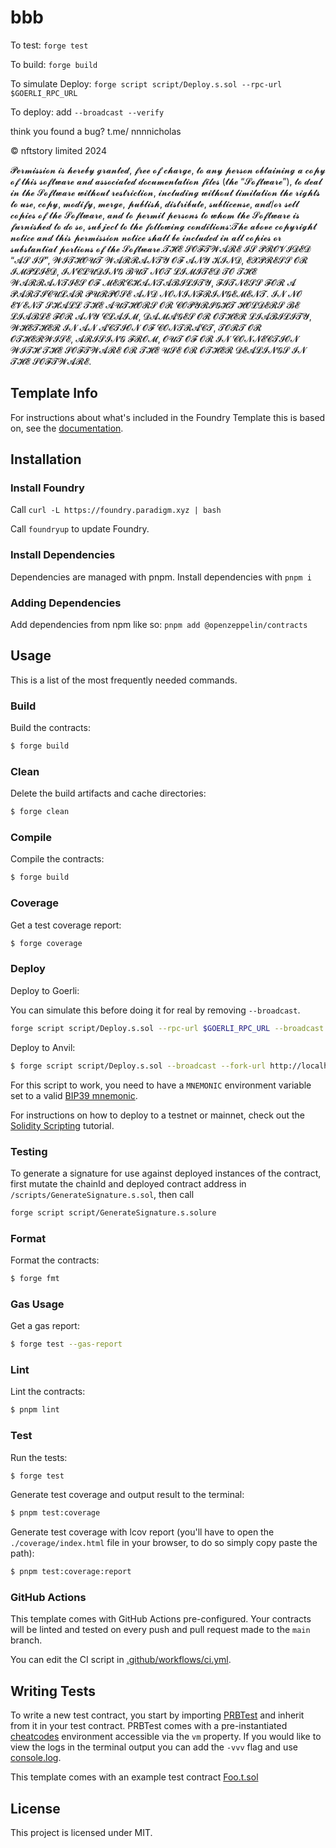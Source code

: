 # bbb

To test: `forge test`

To build: `forge build`

To simulate Deploy: `forge script script/Deploy.s.sol --rpc-url $GOERLI_RPC_URL`

To deploy: add `--broadcast --verify`


think you found a bug? t.me/ nnnnicholas 

© nftstory limited 2024

𝓟𝓮𝓻𝓶𝓲𝓼𝓼𝓲𝓸𝓷 𝓲𝓼 𝓱𝓮𝓻𝓮𝓫𝔂 𝓰𝓻𝓪𝓷𝓽𝓮𝓭, 𝓯𝓻𝓮𝓮 𝓸𝓯 𝓬𝓱𝓪𝓻𝓰𝓮, 𝓽𝓸 𝓪𝓷𝔂 𝓹𝓮𝓻𝓼𝓸𝓷 𝓸𝓫𝓽𝓪𝓲𝓷𝓲𝓷𝓰 𝓪 𝓬𝓸𝓹𝔂 𝓸𝓯 𝓽𝓱𝓲𝓼 𝓼𝓸𝓯𝓽𝔀𝓪𝓻𝓮 𝓪𝓷𝓭 𝓪𝓼𝓼𝓸𝓬𝓲𝓪𝓽𝓮𝓭 𝓭𝓸𝓬𝓾𝓶𝓮𝓷𝓽𝓪𝓽𝓲𝓸𝓷 𝓯𝓲𝓵𝓮𝓼 (𝓽𝓱𝓮 “𝓢𝓸𝓯𝓽𝔀𝓪𝓻𝓮”), 𝓽𝓸 𝓭𝓮𝓪𝓵 𝓲𝓷 𝓽𝓱𝓮 𝓢𝓸𝓯𝓽𝔀𝓪𝓻𝓮 𝔀𝓲𝓽𝓱𝓸𝓾𝓽 𝓻𝓮𝓼𝓽𝓻𝓲𝓬𝓽𝓲𝓸𝓷, 𝓲𝓷𝓬𝓵𝓾𝓭𝓲𝓷𝓰 𝔀𝓲𝓽𝓱𝓸𝓾𝓽 𝓵𝓲𝓶𝓲𝓽𝓪𝓽𝓲𝓸𝓷 𝓽𝓱𝓮 𝓻𝓲𝓰𝓱𝓽𝓼 𝓽𝓸 𝓾𝓼𝓮, 𝓬𝓸𝓹𝔂, 𝓶𝓸𝓭𝓲𝓯𝔂, 𝓶𝓮𝓻𝓰𝓮, 𝓹𝓾𝓫𝓵𝓲𝓼𝓱, 𝓭𝓲𝓼𝓽𝓻𝓲𝓫𝓾𝓽𝓮, 𝓼𝓾𝓫𝓵𝓲𝓬𝓮𝓷𝓼𝓮, 𝓪𝓷𝓭/𝓸𝓻 𝓼𝓮𝓵𝓵 𝓬𝓸𝓹𝓲𝓮𝓼 𝓸𝓯 𝓽𝓱𝓮 𝓢𝓸𝓯𝓽𝔀𝓪𝓻𝓮, 𝓪𝓷𝓭 𝓽𝓸 𝓹𝓮𝓻𝓶𝓲𝓽 𝓹𝓮𝓻𝓼𝓸𝓷𝓼 𝓽𝓸 𝔀𝓱𝓸𝓶 𝓽𝓱𝓮 𝓢𝓸𝓯𝓽𝔀𝓪𝓻𝓮 𝓲𝓼 𝓯𝓾𝓻𝓷𝓲𝓼𝓱𝓮𝓭 𝓽𝓸 𝓭𝓸 𝓼𝓸, 𝓼𝓾𝓫𝓳𝓮𝓬𝓽 𝓽𝓸 𝓽𝓱𝓮 𝓯𝓸𝓵𝓵𝓸𝔀𝓲𝓷𝓰 𝓬𝓸𝓷𝓭𝓲𝓽𝓲𝓸𝓷𝓼:𝓣𝓱𝓮 𝓪𝓫𝓸𝓿𝓮 𝓬𝓸𝓹𝔂𝓻𝓲𝓰𝓱𝓽 𝓷𝓸𝓽𝓲𝓬𝓮 𝓪𝓷𝓭 𝓽𝓱𝓲𝓼 𝓹𝓮𝓻𝓶𝓲𝓼𝓼𝓲𝓸𝓷 𝓷𝓸𝓽𝓲𝓬𝓮 𝓼𝓱𝓪𝓵𝓵 𝓫𝓮 𝓲𝓷𝓬𝓵𝓾𝓭𝓮𝓭 𝓲𝓷 𝓪𝓵𝓵 𝓬𝓸𝓹𝓲𝓮𝓼 𝓸𝓻 𝓼𝓾𝓫𝓼𝓽𝓪𝓷𝓽𝓲𝓪𝓵 𝓹𝓸𝓻𝓽𝓲𝓸𝓷𝓼 𝓸𝓯 𝓽𝓱𝓮 𝓢𝓸𝓯𝓽𝔀𝓪𝓻𝓮.𝓣𝓗𝓔 𝓢𝓞𝓕𝓣𝓦𝓐𝓡𝓔 𝓘𝓢 𝓟𝓡𝓞𝓥𝓘𝓓𝓔𝓓 “𝓐𝓢 𝓘𝓢”, 𝓦𝓘𝓣𝓗𝓞𝓤𝓣 𝓦𝓐𝓡𝓡𝓐𝓝𝓣𝓨 𝓞𝓕 𝓐𝓝𝓨 𝓚𝓘𝓝𝓓, 𝓔𝓧𝓟𝓡𝓔𝓢𝓢 𝓞𝓡 𝓘𝓜𝓟𝓛𝓘𝓔𝓓, 𝓘𝓝𝓒𝓛𝓤𝓓𝓘𝓝𝓖 𝓑𝓤𝓣 𝓝𝓞𝓣 𝓛𝓘𝓜𝓘𝓣𝓔𝓓 𝓣𝓞 𝓣𝓗𝓔 𝓦𝓐𝓡𝓡𝓐𝓝𝓣𝓘𝓔𝓢 𝓞𝓕 𝓜𝓔𝓡𝓒𝓗𝓐𝓝𝓣𝓐𝓑𝓘𝓛𝓘𝓣𝓨, 𝓕𝓘𝓣𝓝𝓔𝓢𝓢 𝓕𝓞𝓡 𝓐 𝓟𝓐𝓡𝓣𝓘𝓒𝓤𝓛𝓐𝓡 𝓟𝓤𝓡𝓟𝓞𝓢𝓔 𝓐𝓝𝓓 𝓝𝓞𝓝𝓘𝓝𝓕𝓡𝓘𝓝𝓖𝓔𝓜𝓔𝓝𝓣. 𝓘𝓝 𝓝𝓞 𝓔𝓥𝓔𝓝𝓣 𝓢𝓗𝓐𝓛𝓛 𝓣𝓗𝓔 𝓐𝓤𝓣𝓗𝓞𝓡𝓢 𝓞𝓡 𝓒𝓞𝓟𝓨𝓡𝓘𝓖𝓗𝓣 𝓗𝓞𝓛𝓓𝓔𝓡𝓢 𝓑𝓔 𝓛𝓘𝓐𝓑𝓛𝓔 𝓕𝓞𝓡 𝓐𝓝𝓨 𝓒𝓛𝓐𝓘𝓜, 𝓓𝓐𝓜𝓐𝓖𝓔𝓢 𝓞𝓡 𝓞𝓣𝓗𝓔𝓡 𝓛𝓘𝓐𝓑𝓘𝓛𝓘𝓣𝓨, 𝓦𝓗𝓔𝓣𝓗𝓔𝓡 𝓘𝓝 𝓐𝓝 𝓐𝓒𝓣𝓘𝓞𝓝 𝓞𝓕 𝓒𝓞𝓝𝓣𝓡𝓐𝓒𝓣, 𝓣𝓞𝓡𝓣 𝓞𝓡 𝓞𝓣𝓗𝓔𝓡𝓦𝓘𝓢𝓔, 𝓐𝓡𝓘𝓢𝓘𝓝𝓖 𝓕𝓡𝓞𝓜, 𝓞𝓤𝓣 𝓞𝓕 𝓞𝓡 𝓘𝓝 𝓒𝓞𝓝𝓝𝓔𝓒𝓣𝓘𝓞𝓝 𝓦𝓘𝓣𝓗 𝓣𝓗𝓔 𝓢𝓞𝓕𝓣𝓦𝓐𝓡𝓔 𝓞𝓡 𝓣𝓗𝓔 𝓤𝓢𝓔 𝓞𝓡 𝓞𝓣𝓗𝓔𝓡 𝓓𝓔𝓐𝓛𝓘𝓝𝓖𝓢 𝓘𝓝 𝓣𝓗𝓔 𝓢𝓞𝓕𝓣𝓦𝓐𝓡𝓔.




## Template Info

For instructions about what's included in the Foundry Template this is based on, see the
[documentation](https://github.com/PaulRBerg/foundry-template).

## Installation

### Install Foundry

Call `curl -L https://foundry.paradigm.xyz | bash`

Call `foundryup` to update Foundry.

### Install Dependencies

Dependencies are managed with pnpm. Install dependencies with `pnpm i`

### Adding Dependencies

Add dependencies from npm like so: `pnpm add @openzeppelin/contracts`

## Usage

This is a list of the most frequently needed commands.

### Build

Build the contracts:

```sh
$ forge build
```

### Clean

Delete the build artifacts and cache directories:

```sh
$ forge clean
```

### Compile

Compile the contracts:

```sh
$ forge build
```

### Coverage

Get a test coverage report:

```sh
$ forge coverage
```

### Deploy

Deploy to Goerli:

You can simulate this before doing it for real by removing `--broadcast`.

```sh
forge script script/Deploy.s.sol --rpc-url $GOERLI_RPC_URL --broadcast --verify
```

Deploy to Anvil:

```sh
$ forge script script/Deploy.s.sol --broadcast --fork-url http://localhost:8545
```

For this script to work, you need to have a `MNEMONIC` environment variable set to a valid
[BIP39 mnemonic](https://iancoleman.io/bip39/).

For instructions on how to deploy to a testnet or mainnet, check out the
[Solidity Scripting](https://book.getfoundry.sh/tutorials/solidity-scripting.html) tutorial.


### Testing

To generate a signature for use against deployed instances of the contract, first mutate the chainId and deployed contract address in `/scripts/GenerateSignature.s.sol`, then call

```sh
forge script script/GenerateSignature.s.solure
```

### Format

Format the contracts:

```sh
$ forge fmt
```

### Gas Usage

Get a gas report:

```sh
$ forge test --gas-report
```

### Lint

Lint the contracts:

```sh
$ pnpm lint
```

### Test

Run the tests:

```sh
$ forge test
```

Generate test coverage and output result to the terminal:

```sh
$ pnpm test:coverage
```

Generate test coverage with lcov report (you'll have to open the `./coverage/index.html` file in your browser, to do so
simply copy paste the path):

```sh
$ pnpm test:coverage:report
```

### GitHub Actions

This template comes with GitHub Actions pre-configured. Your contracts will be linted and tested on every push and pull
request made to the `main` branch.

You can edit the CI script in [.github/workflows/ci.yml](./.github/workflows/ci.yml).

## Writing Tests

To write a new test contract, you start by importing [PRBTest](https://github.com/PaulRBerg/prb-test) and inherit from
it in your test contract. PRBTest comes with a pre-instantiated [cheatcodes](https://book.getfoundry.sh/cheatcodes/)
environment accessible via the `vm` property. If you would like to view the logs in the terminal output you can add the
`-vvv` flag and use [console.log](https://book.getfoundry.sh/faq?highlight=console.log#how-do-i-use-consolelog).

This template comes with an example test contract [Foo.t.sol](./test/Foo.t.sol)

## License

This project is licensed under MIT.
